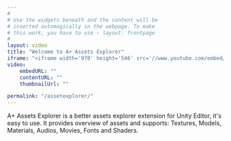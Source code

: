 ```yaml
---
#
# Use the widgets beneath and the content will be
# inserted automagically in the webpage. To make
# this work, you have to use › layout: frontpage
#
layout: video
title: "Welcome to A+ Assets Explorer"
iframe: "<iframe width='970' height='546' src='//www.youtube.com/embed/2iDS5gJdwWE' frameborder='0' allowfullscreen></iframe>"
video:
    embedURL: ""
    contentURL: ""
    thumbnailUrl: ""

permalink: "/assetexplorer/"
---
```


A+ Assets Explorer is a better assets explorer extension for Unity Editor, it's easy to use. It provides overview of assets and supports: Textures, Models, Materials, Audios, Movies, Fonts and Shaders.


